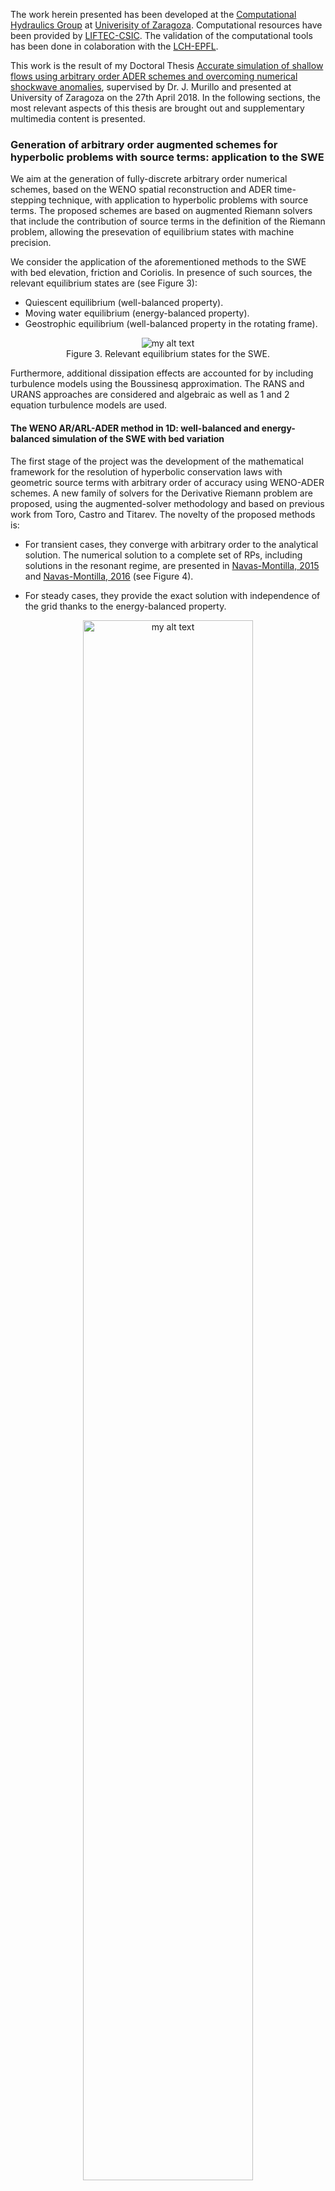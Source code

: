 The work herein presented has been developed at the [Computational Hydraulics Group](http://ghc.unizar.es) at [Univerisity of Zaragoza](https://www.unizar.es/). Computational resources have been provided by [LIFTEC-CSIC](http://www.liftec.unizar-csic.es/es/). The validation of the computational tools has been done in colaboration with the [LCH-EPFL](https://lch.epfl.ch/).

This work is the result of my Doctoral Thesis [Accurate simulation of shallow flows using arbitrary order ADER schemes and overcoming numerical shockwave anomalies](https://zaguan.unizar.es/record/70795?ln=en), supervised by Dr. J. Murillo and presented at University of Zaragoza on the 27th April 2018. In the following sections, the most relevant aspects of this thesis are brought out and supplementary multimedia content is presented.

### Generation of arbitrary order augmented schemes for hyperbolic problems with source terms: application to the SWE

We aim at the generation of fully-discrete arbitrary order numerical schemes, based on the WENO spatial reconstruction and ADER time-stepping technique, with application to hyperbolic problems with source terms. The proposed schemes are based on augmented Riemann solvers that include the contribution of source terms in the definition of the Riemann problem, allowing the presevation of equilibrium states with machine precision.

We consider the application of the aforementioned methods to the SWE with bed elevation, friction and Coriolis. In presence of such sources, the relevant equilibrium states are (see Figure 3):

- Quiescent equilibrium (well-balanced property).
- Moving water equilibrium (energy-balanced property).
- Geostrophic equilibrium (well-balanced property in the rotating frame).

<figure style="text-align: center;">
  <img src="github_site/equistates.png" alt="my alt text"/>
  <figcaption>Figure 3. Relevant equilibrium states for the SWE.</figcaption>
</figure>

Furthermore, additional dissipation effects are accounted for by including turbulence models using the Boussinesq approximation. The RANS and URANS approaches are considered and algebraic as well as 1 and 2 equation turbulence models are used.

#### The WENO AR/ARL-ADER method in 1D: well-balanced and energy-balanced simulation of the SWE with bed variation

The first stage of the project was the development of the mathematical framework for the resolution of hyperbolic conservation laws with geometric source terms with arbitrary order of accuracy using WENO-ADER schemes. A new family of solvers for the Derivative Riemann problem are proposed, using the augmented-solver methodology and based on previous work from Toro, Castro and Titarev. The novelty of the proposed methods is:

- For transient cases, they converge with arbitrary order to the analytical solution. The numerical solution to a complete set of RPs, including solutions in the resonant regime, are presented in [Navas-Montilla, 2015](https://www.sciencedirect.com/science/article/pii/S0021999115001217) and [Navas-Montilla, 2016](https://www.sciencedirect.com/science/article/pii/S0021999116301024) (see Figure 4).

- For steady cases, they provide the exact solution with independence of the grid thanks to the energy-balanced property.

<figure style="text-align: center;">
  <img src="github_site/rps1.png" width="80%" alt="my alt text"/>
  <figcaption>Figure 4. Resolution of RPs including strong bed variations.</figcaption>
</figure>

Details of the methods and more results can be found in [Navas-Montilla, 2015](https://www.sciencedirect.com/science/article/pii/S0021999115001217) and [Navas-Montilla, 2016](https://www.sciencedirect.com/science/article/pii/S0021999116301024).

#### The WENO ARL-ADER method in 2D: well-balanced simulation of the SWE with bed variation, friction and Coriolis

The numerical schemes in the previous section were then extended to the resolution of the 2D SWE with geometric source term and their application to other shallow water models involving non-geometric sources was  explored. The following issues are highlighted:

- The proposed scheme offers an arbitrary order resolution of the 2D SWE with bed elevation and friction ensuring the well-balanced property. The application of the scheme to the resolution of a complex flow pattern around a solid obstacle is shown in Figure 5.

<figure style="text-align: center;">
  <img src="github_site/watersurf.png" width="80%" alt="my alt text"/>
  <figcaption>Figure 5. Numerical resolution of the reflection wave pattern generated in a subcritical free surface flow
around a square cylinder, provided by a 3rd order scheme (top) and 1st order scheme (bottom). <a href="https://www.youtube.com/watch?v=M7ep81gngow">Watch video</a>. </figcaption>
</figure>

- The proposed scheme allows to compute the advection of solutes with arbitrary order of accuracy, a shown in Figure 6. The scheme can be coupled with diffusion-reaction terms for the solutes, with application to industrial processes in water treatment plants.


<figure style="text-align: center;">
  <img src="github_site/solutes.png" width="98%" alt="my alt text"/>
  <figcaption>Figure 6. Numerical simulation of the transport of a passive scalar quantity within a complex flow pattern using a 3rd order scheme (top) and 1st order scheme (bottom). <a href="https://www.youtube.com/watch?v=M7ep81gngow">Watch video</a>. </figcaption>
</figure>


- The scheme is applied to the resolution of the SWE in the rotating frame (including Coriolis). The Coriolis source term is reinterpreted as a geometric source term by means of the definition of primitive (integral) variables. The model can be applied to the simulation of propagation of Rossby waves along the equatorial line. In  [Navas-Montilla, 2018](https://www.sciencedirect.com/science/article/pii/S0021999118304170), the results for the [benchmark of the propagation of  equatorial Rossby solitons](https://marine.rutgers.edu/po/index.php?model=test-problems&title=soliton&page=metrics) are presented and the relative errors for the amplitude and celerity of the soliton are kept below 2% ([Watch video](https://www.youtube.com/watch?v=-Dye0LG8-Ds)).

- The proposed methods offer a remarkable gain in computational efficiency when applied to 2D shallow water scenarios with source terms. Figure 7 shows the numerical error vs. CPU time (single-threaded/serial execution) and wall time (parallel execution in 28 threads implemented using the OpenMP paradigm) for the resolution of an smooth non-equilibrium Gaussian water surface over a smooth bottom topography ([Navas-Montilla, 2018](https://www.sciencedirect.com/science/article/pii/S0021999118304170)). The numerical results evidence that the 3-rd order scheme is able to provide the same level of accuracy than a 1-st order scheme requiring a 65 times shorter computational time, for an error of around 1.E-4. It is worth noting that this gain is increased when seeking lower errors. Furthermore, the plots also show that the paralellization of the code using OpenMP allows a significant speed-up (x18 when using 24 parallel threads).

<figure style="text-align: center;">
  <img src="github_site/sim_times.png" width="90%" alt="my alt text"/>
  <figcaption>Figure 7. Numerical error vs. CPU and wall time, showing the achieved speed-up.</figcaption>
</figure>

- As the order is increased, the numerical diffusion is strongly reduced and the proposed scheme is able to reproduce the kinetic energy cascade for 2D turbulence. Figure 8 and 9 show the numerical resolution of  double shear layer, which is initially perturbed in the transverse direction. Due to the inherent instability (Kelvin-Helmholtz instability) of the flow across the shear layer, any initial perturbation is amplified and evolves into a hydrodynamic two-dimensional turbulence. In this type of flow, a filamentation process is triggered by the small-scale vortices generated by the Kelvin-Helmholtz instability. The vortices interact to each other and are combined to form bigger vortices. The mass exchange across the layers is governed by such turbulent pattern and only very high order numerical schemes, that produce low dissipative solutions, can provide trustworthy predictions of such process in an affordable time. When considering 2D turbulent flows, the analysis of the kinetic energy cascade can be a useful tool to determine whether the selected numerical scheme can provide trustworthy predictions or not [Navas-Montilla, HIC2018](https://easychair.org/publications/paper/KjBZ). The numerical diffusion of the scheme can be assessed by using this tool, as depicted in Figure 9.


<figure style="text-align: center;">
  <img src="github_site/kh_set.png" width="90%" alt="my alt text"/>
  <figcaption>Figure 8. Numerical simulation of a double shear layer. Initial condition (left) and solution after t=5 seconds (right), showing the water surface elevation and the vorticity field. </figcaption>
</figure>




<figure style="text-align: center;">
  <img src="github_site/kh_energy.png" width="80%" alt="my alt text"/>
  <figcaption>Figure 9. Numerical simulation of a double shear layer using a 1st, 3rd and 5th order schemes. Vorticity field (top) and 2D energy cascade (bottom).</figcaption>
</figure>


Watch the following videos for more examples: 

[![Simulation video](https://img.youtube.com/vi/3SAfCJ6xGqY/2.jpg)](https://www.youtube.com/watch?v=3SAfCJ6xGqY "play video") [![Simulation video](https://img.youtube.com/vi/-Dye0LG8-Ds/2.jpg)](https://www.youtube.com/watch?v=-Dye0LG8-Ds "play video") [![Simulation video](https://img.youtube.com/vi/M7ep81gngow/2.jpg)](https://www.youtube.com/watch?v=M7ep81gngow "play video")


Details of the methods and more results can be found in [Navas-Montilla, 2018](https://www.sciencedirect.com/science/article/pii/S0021999118304170) 

### URANS simulation of shallow flows using the WENO ARL-ADER method for the SWE

The proposed scheme offers a very low numerical dissipation, allowing the computation of very small turbulent structures and the reproduction of the theoretical energy cascade as the grid is refined. However, the mathematical model considers a 2D depth averaged flow, while turbulence is, in essence, three dimensional. Therefore, extra dissipation terms must be included to account for the small scale turbulent dissipation that the model cannot resolve. 

In shallow flows, there is a coexistence of small-scale 3D turbulence, mainly generated by the friction on the bottom, and large-scale 2D turbulence, generated by horizontal gradients. The proposed model uses a turbulence model to account for the effects of the small-scale turbulence and resolves the large-scale 2D vortices. This approach is often called depth averaged URANS simulation or even depth averaged LES simulation.

<figure style="text-align: center;">
  <img src="github_site/energycascade.png" width="60%" alt="my alt text"/>
  <figcaption>Figure 10. Logarithmic plot of the numerical error versus the number of cells (left) and CPU time (right) for the resolution of the acoustic equations using the WENO-ADER scheme.</figcaption>
</figure>

Turbulence modelling is of practical application when simulating the flow interaction with solid obstacles such as bridge piers and groynes, or even with strong variations in the bed elevation and bed friction. 


#### Simulation of the flow over a submerged conical island

[This test case](http://coastal.usc.edu/currents_workshop/problems/prob1.html) is a benchmark for tsunami simulation models and was introduced with this purpose for the first time at the National Tsunami Hazard Mitigation Program (NTHMP) workshop (Portland, 2015). It consists of a shallow flow over a small-slope submerged island. The aim of this benchmark is to test the model's ability to generate a separation region and the resulting oscillatory wake for an idealized and simplified case.

<figure style="text-align: center;">
  <img src="github_site/conical_island.png" width="100%" alt="my alt text"/>
  <figcaption>Figure 11. Numerical simulation of a shallow water flow over a submerged conical island <a href="https://www.youtube.com/watch?v=J3epKVZyX-o">(watch video)</a>.</figcaption>
</figure>

Figure 10 shows a snapshot of simulated tracer concentration distribution where the von-Karman vortex street can be observed. Only when including a suitable calibration of the friction coefficient and the turbulence model, the velocities in the wake are properly predicted and there is a stable periodicity in the shedding of von-Karman vortices. Figure 11 displays a comparison between numerical and experimental velocities in the wake region.  

<figure style="text-align: center;">
  <img src="github_site/islandwake.png" width="80%" alt="my alt text"/>
  <figcaption>Figure 12. Experimental (dots) and numerical velocities in the wake of the island. Solution without turbulence model (light blue), with turbulence model with low diffusion (blue) and with optimal calibration (purple). <a href="https://www.youtube.com/watch?v=J3epKVZyX-o">(Watch video)</a>.</figcaption>
</figure>

#### Application of the model to a practical problem of environmental relevance: river restoration

In the last decades, riverine and coastal habitats have degenerated because of anthropogenic activities. Nowadays, the scientific community is making a big effort to design novel approaches to recover biodiversity in such ecosystems. The utilization of fast and reliable predictive tools will suppose a breakthrough in this field as they will provide very efficient strategies based on the predicted quantitative variables. 

Channels with lateral cavities are commonly used for river restoration purposes as the presence of cavities enhances fine sediment trapping. The flow in these channels, far from being simple, involves the presence of steady seiching waves produced by the coupling between the instability of the separated turbulent layer along the opening of the cavities and a gravity standing wave within the cavities. Such coupling is associated with large-scale coherent vortical structures in the unstable shear layer and periodic oscillations of the free surface within the cavity. The complexity of such flow configuration challenges the prediction capability of simulation models. 

Detailed results of the application of the proposed schemes to the simulation of channels with lateral cavities can be found in the following article [Navas-Montilla, 2019](https://doi.org/10.1016/j.jcp.2019.06.037), done in colaboration with [C. Juez](http://www.upm.es/observatorio/vi/index.jsp?pageac=investigador.jsp&idInvestigador=33249) (UPM), [M. J. Franca](https://www.un-ihe.org/m%C3%A1rio-franca) (UN-IHE Delft) and [J. Murillo](https://ctmyf.unizar.es/personal/javier-antonio-murillo-castarlenas) (Unizar).


<figure style="text-align: center;">
  <img src="github_site/cavity3d.png" width="70%" alt="my alt text"/>
  <figcaption>Figure 13. Configuration of a channel with lateral cavities.</figcaption>
</figure>

<figure style="text-align: center;">
  <img src="github_site/cavities_turb.png" width="80%" alt="my alt text"/>
  <figcaption>Figure 14. Experimental and computed water surface elevation evolution in time at points E3, E4 and E5 without (left) and with turbulence model (right).</figcaption>
</figure>

Watch the following videos for more examples: 


[![Simulation video](https://img.youtube.com/vi/J3epKVZyX-o/2.jpg)](https://www.youtube.com/watch?v=J3epKVZyX-o "play video") [![Simulation video](https://img.youtube.com/vi/Z9r3haLVEjc/2.jpg)](https://www.youtube.com/watch?v=Z9r3haLVEjc "play video")
